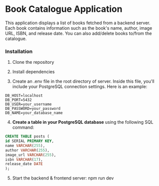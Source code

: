 # Book Catalogue Application

This application displays a list of books fetched from a backend server. Each book contains information such as the book's name, author, image URL, ISBN, and release date. You can also add/delete books to/from the catalogue.

### Installation

1. Clone the repository

2. Install dependencies

3. Create an .env file in the root directory of server. Inside this file, you'll include your PostgreSQL connection settings. Here is an example:

```
DB_HOST=localhost
DB_PORT=5432
DB_USER=your_username
DB_PASSWORD=your_password
DB_NAME=your_database_name
```

4. **Create a table in your PostgreSQL database** using the following SQL command:

```sql
CREATE TABLE posts (
id SERIAL PRIMARY KEY,
name VARCHAR(255),
author VARCHAR(255),
image_url VARCHAR(255),
isbn VARCHAR(17),
release_date DATE
);
```

5. Start the backend & frontend server: npm run dev
